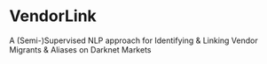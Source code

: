 # VendorLink
A (Semi-)Supervised NLP approach for Identifying &amp; Linking Vendor Migrants &amp; Aliases on Darknet Markets
